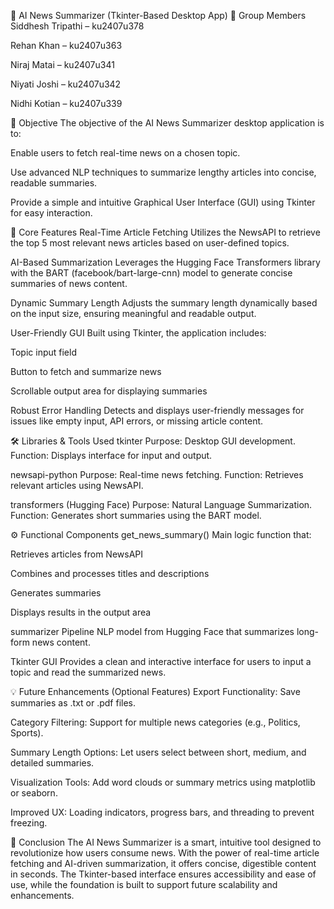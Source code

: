 📰 AI News Summarizer (Tkinter-Based Desktop App)
👥 Group Members
Siddhesh Tripathi – ku2407u378

Rehan Khan – ku2407u363

Niraj Matai – ku2407u341

Niyati Joshi – ku2407u342

Nidhi Kotian – ku2407u339

🎯 Objective
The objective of the AI News Summarizer desktop application is to:

Enable users to fetch real-time news on a chosen topic.

Use advanced NLP techniques to summarize lengthy articles into concise, readable summaries.

Provide a simple and intuitive Graphical User Interface (GUI) using Tkinter for easy interaction.

🚀 Core Features
Real-Time Article Fetching
Utilizes the NewsAPI to retrieve the top 5 most relevant news articles based on user-defined topics.

AI-Based Summarization
Leverages the Hugging Face Transformers library with the BART (facebook/bart-large-cnn) model to generate concise summaries of news content.

Dynamic Summary Length
Adjusts the summary length dynamically based on the input size, ensuring meaningful and readable output.

User-Friendly GUI
Built using Tkinter, the application includes:

Topic input field

Button to fetch and summarize news

Scrollable output area for displaying summaries

Robust Error Handling
Detects and displays user-friendly messages for issues like empty input, API errors, or missing article content.

🛠️ Libraries & Tools Used
tkinter
Purpose: Desktop GUI development.
Function: Displays interface for input and output.

newsapi-python
Purpose: Real-time news fetching.
Function: Retrieves relevant articles using NewsAPI.

transformers (Hugging Face)
Purpose: Natural Language Summarization.
Function: Generates short summaries using the BART model.

⚙️ Functional Components
get_news_summary()
Main logic function that:

Retrieves articles from NewsAPI

Combines and processes titles and descriptions

Generates summaries

Displays results in the output area

summarizer Pipeline
NLP model from Hugging Face that summarizes long-form news content.

Tkinter GUI
Provides a clean and interactive interface for users to input a topic and read the summarized news.

💡 Future Enhancements (Optional Features)
Export Functionality: Save summaries as .txt or .pdf files.

Category Filtering: Support for multiple news categories (e.g., Politics, Sports).

Summary Length Options: Let users select between short, medium, and detailed summaries.

Visualization Tools: Add word clouds or summary metrics using matplotlib or seaborn.

Improved UX: Loading indicators, progress bars, and threading to prevent freezing.

📌 Conclusion
The AI News Summarizer is a smart, intuitive tool designed to revolutionize how users consume news. With the power of real-time article fetching and AI-driven summarization, it offers concise, digestible content in seconds. The Tkinter-based interface ensures accessibility and ease of use, while the foundation is built to support future scalability and enhancements.

